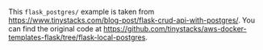 This <code>flask_postgres/</code> example is taken from https://www.tinystacks.com/blog-post/flask-crud-api-with-postgres/. You can find the original code at https://github.com/tinystacks/aws-docker-templates-flask/tree/flask-local-postgres. 